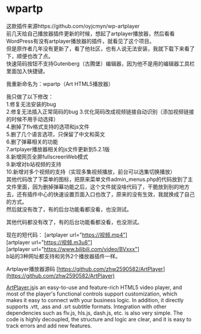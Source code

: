 # wpartp

这款插件来源https://github.com/oyjcmyn/wp-artplayer  
前几天给自己播放器插件更新的时候，想起了artplayer播放器，然后看看WordPress有没有artplayer播放器的插件，就看见了这个项目。  
但是原作者几年没有更新了，看了他社区，也有人说无法安装，我就下载下来看了下，顺便也改了点。  
快速简码按钮不支持Gutenberg（古腾堡）编辑器，因为他不是用的编辑器工具栏里面加入快捷键。  


我重新命名为：wpartp（Art HTML5播放器）  

我只做了以下修改：  
1.修复无法安装的bug  
2.修复无法插入正常简码的bug
3.优化简码改成视频链接自动识别（添加视频链接的时候不用手动选择）  
4.删掉了flv格式支持的选项和js文件  
5.删了几个语言选项，只保留了中文和英文  
6.删了弹幕相关的功能  
7.artplayer播放器相关的js文件更新到5.2.1版  
8.新增网页全屏fullscreenWeb模式  
9.新增对b站视频的支持  
10.新增对多个视频的支持（实现多集视频播放，前台可以选集切换播放）  
其他代码改了下菜单的图标，把原来菜单文件admin_menus.php的代码放到了主文件里面，因为删掉弹幕功能之后，这个文件就没啥代码了，干脆放到别的地方去，还有插件中心的快速设置页面入口也改了，原来的没有生效，我就换成了自己的方式。  
然后就没有改了，有的后台功能看都没看，也没测试。  



其他代码都没有改了，有的后台功能看都没看，也没测试。  

现在的短代码： 
[artplayer url="https://视频.mp4"]  
[artplayer url="https://视频.m3u8"]  
[artplayer url="https://www.bilibili.com/video/BVxxx"]  
b站的3种网址都支持和另外2个播放器插件一样。

Artplayer播放器源码 [https://github.com/zhw2590582/ArtPlayer](https://github.com/zhw2590582/ArtPlayer)

[ArtPlayer.js](https://artplayer.org/)is an easy-to-use and feature-rich HTML5 video player, and most of the player's functional controls support customization, which makes it easy to connect with your business logic. In addition, it directly supports .vtt, .ass and .srt subtitle formats. Integration with other dependencies such as flv.js, hls.js, dash.js, etc. is also very simple. The code is highly decoupled, the structure and logic are clear, and it is easy to track errors and add new features.
